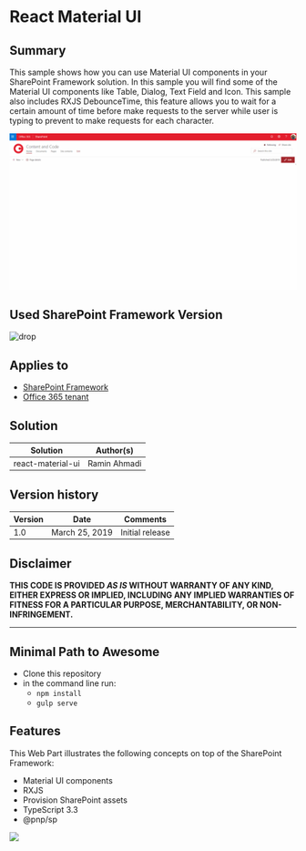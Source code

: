 # React Material UI

## Summary
This sample shows how you can use Material UI components in your SharePoint Framework solution. In this sample you will find some of the Material UI components like Table, Dialog, Text Field and Icon.
This sample also includes RXJS DebounceTime, this feature allows you to wait for a certain amount of time before make requests to the server while user is typing to prevent to make requests for each character.

![react-command-print](./assets/screenshot.gif)

## Used SharePoint Framework Version 
![drop](https://img.shields.io/badge/drop-1.8.1-green.svg)

## Applies to

* [SharePoint Framework](https:/dev.office.com/sharepoint)
* [Office 365 tenant](https://dev.office.com/sharepoint/docs/spfx/set-up-your-development-environment)


## Solution

Solution|Author(s)
--------|---------
react-material-ui | Ramin Ahmadi

## Version history

Version|Date|Comments
-------|----|--------
1.0|March 25, 2019|Initial release

## Disclaimer
**THIS CODE IS PROVIDED *AS IS* WITHOUT WARRANTY OF ANY KIND, EITHER EXPRESS OR IMPLIED, INCLUDING ANY IMPLIED WARRANTIES OF FITNESS FOR A PARTICULAR PURPOSE, MERCHANTABILITY, OR NON-INFRINGEMENT.**

---

## Minimal Path to Awesome

- Clone this repository
- in the command line run:
  - `npm install`
  - `gulp serve`


## Features

This Web Part illustrates the following concepts on top of the SharePoint Framework:

- Material UI components
- RXJS
- Provision SharePoint assets
- TypeScript 3.3
- @pnp/sp

<img src="https://telemetry.sharepointpnp.com/sp-dev-fx-webparts/samples/react-material-ui" />
